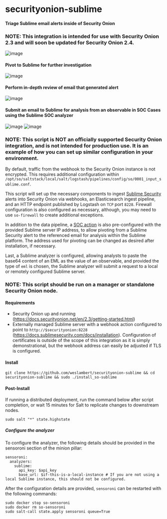 # securityonion-sublime

#### Triage Sublime email alerts inside of Security Onion
### NOTE: This integration is intended for use with Security Onion 2.3 and will soon be updated for Security Onion 2.4.
![image](https://user-images.githubusercontent.com/16829864/222842071-4f277c26-2ad7-4344-a9e8-a948c65910fa.png)

#### Pivot to Sublime for further investigation
![image](https://user-images.githubusercontent.com/16829864/223286167-e61dcad7-76da-48d7-8847-9eb32a8a9623.png)

#### Perform in-depth review of email that generated alert 
![image](https://user-images.githubusercontent.com/16829864/223286188-18a978c4-7571-40dd-91bd-0a2b6a47eeb7.png)

#### Submit an email to Sublime for analysis from an observable in SOC Cases using the Sublime SOC analyzer
![image](https://user-images.githubusercontent.com/16829864/224206024-b752b039-028a-4df8-bbb2-86817ea4ec14.png)
![image](https://user-images.githubusercontent.com/16829864/224206048-5f65bbd7-9e0b-457e-a5ab-75d4ae389057.png)



### NOTE: This script is NOT an officially supported Security Onion integration, and is not intended for production use. It is an example of how you can set up similar configuration in your environment. 

By default, traffic from the webhook to the Security Onion instance is not encrypted. This requires additional configuration within `/opt/so/saltstack/local/salt/logstash/pipelines/config/so/0001_input_sublime.conf`.

This script will set up the necessary components to ingest [Sublime Security](https://sublime.security/) alerts into Security Onion via webhooks, an Elasticsearch ingest pipeline, and an HTTP endpoint published by Logstash on `TCP` port `8228`. Firewall configuration is also configured as necessary, although, you may need to use `so-firewall` to create additional exceptions.

In addition to the data pipeline, a [SOC action](https://docs.securityonion.net/en/2.3/soc-customization.html#action-menu) is also pre-configured with the provided Sublime server IP address, to allow pivoting from a Sublime Security alert to the referenced email for analysis within the Sublime platform. The address used for pivoting can be changed as desired after installation, if necessary.

Last, a Sublime analyzer is configured, allowing analysts to paste the base64 content of an EML as the value of an observable, and provided the type of `eml` is chosen, the Sublime analyzer will submit a request to a local or remotely configured Sublime server.

### NOTE: This script should be run on a manager or standalone Security Onion node.

#### Requirements
 - Security Onion up and running (https://docs.securityonion.net/en/2.3/getting-started.html)
 - Externally managed Sublime server with a webhook action configured to point to `http://$securityonion:8228` (https://docs.sublimesecurity.com/docs/installation). Configuration of certificates is outside of the scope of this integration as it is simply demonstrational, but the webhook address can easily be adjusted if TLS is configured. 

#### Install

`git clone https://github.com/weslambert/securityonion-sublime && cd securityonion-sublime && sudo ./install_so-sublime`

#### Post-Install
If running a distributed deployment, run the command below after script completion, or wait 15 minutes for Salt to replicate changes to downstream nodes.

`sudo salt "*" state.highstate`

##### Configure the analyzer
To configure the analyzer, the following details should be provided in the sensoroni section of the minion pillar:

```
sensoroni:
  analyzers:
    sublime:
      api_key: $api_key
      base_url: $if-this-is-a-local-instance # If you are not using a local Sublime instance, this should not be configured. 
```

After the configuration details are provided, `sensoroni` can be restarted with the following commands:

```
sudo docker stop so-sensoroni
sudo docker rm so-sensoroni
sudo salt-call state.apply sensoroni queue=True
```

